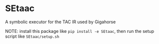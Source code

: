 # SEtaac

A symbolic executor for the TAC IR used by Gigahorse

NOTE: install this package like `pip install -e SEtaac`, then run the setup script like `SEtaac/setup.sh`
